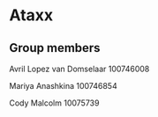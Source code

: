 # Ataxx

## Group members

Avril Lopez van Domselaar 100746008

Mariya Anashkina 100746854

Cody Malcolm 10075739

